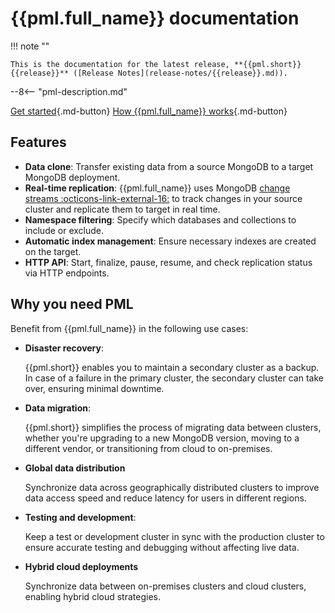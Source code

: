 # {{pml.full_name}} documentation

!!! note ""

    This is the documentation for the latest release, **{{pml.short}} {{release}}** ([Release Notes](release-notes/{{release}}.md)).


--8<-- "pml-description.md"

[Get started](installation.md){.md-button}
[How {{pml.full_name}} works](intro.md){.md-button}

## Features

* **Data clone**: Transfer existing data from a source MongoDB to a target MongoDB deployment.
* **Real-time replication**: {{pml.full_name}} uses MongoDB [change streams :octicons-link-external-16:](https://mongodb.com/docs/manual/changeStreams/) to track changes in your source cluster and replicate them to target in real time.
* **Namespace filtering**: Specify which databases and collections to include or exclude.
* **Automatic index management**: Ensure necessary indexes are created on the target.
* **HTTP API**: Start, finalize, pause, resume, and check replication status via HTTP endpoints.

## Why you need PML

Benefit from {{pml.full_name}} in the following use cases:

* **Disaster recovery**:

    {{pml.short}} enables you to maintain a secondary cluster as a backup. In case of a failure in the primary cluster, the secondary cluster can take over, ensuring minimal downtime.
    
* **Data migration**:

    {{pml.short}} simplifies the process of migrating data between clusters, whether you're upgrading to a new MongoDB version, moving to a different vendor, or transitioning from cloud to on-premises.

* **Global data distribution**

    Synchronize data across geographically distributed clusters to improve data access speed and reduce latency for users in different regions.

* **Testing and development**:

    Keep a test or development cluster in sync with the production cluster to ensure accurate testing and debugging without affecting live data.

* **Hybrid cloud deployments**

    Synchronize data between on-premises clusters and cloud clusters, enabling hybrid cloud strategies.
